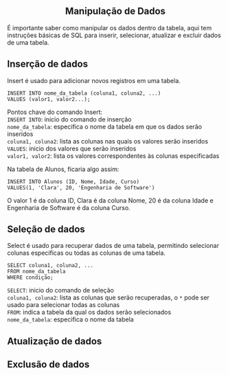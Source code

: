 ## <center>Manipulação de Dados</center>

É importante saber como manipular os dados dentro da tabela, aqui tem instruções básicas de SQL para inserir, selecionar, atualizar e excluir dados de uma tabela.

## Inserção de dados
Insert é usado para adicionar novos registros em uma tabela.<br>
```
INSERT INTO nome_da_tabela (coluna1, coluna2, ...)
VALUES (valor1, valor2...);
```

Pontos chave do comando Insert: <br>
``INSERT INTO``: inicio do comando de inserção <br>
``nome_da_tabela``: especifica o nome da tabela em que os dados serão inseridos <br>
``coluna1, coluna2``: lista as colunas nas quais os valores serão inseridos <br>
``VALUES``: inicio dos valores que serão inseridos <br>
``valor1, valor2``: lista os valores correspondentes às colunas especificadas <br>

Na tabela de Alunos, ficaria algo assim: 

```
INSERT INTO Alunos (ID, Nome, Idade, Curso)
VALUES(1, 'Clara', 20, 'Engenharia de Software')
```
O valor 1 é da coluna ID, Clara é da coluna Nome, 20 é da coluna Idade e Engenharia de Software é da coluna Curso.

## Seleção de dados
Select é usado para recuperar dados de uma tabela, permitindo selecionar colunas específicas ou todas as colunas de uma tabela. <br>

```
SELECT coluna1, coluna2, ...
FROM nome_da_tabela
WHERE condição;
``` 

``SELECT``: inicio do comando de seleção <br>
``coluna1, coluna2``: lista as colunas que serão recuperadas, o ``*`` pode ser usado para selecionar todas as colunas <br>
``FROM``: indica a tabela da qual os dados serão selecionados <br> 
``nome_da_tabela``: especifica o nome da tabela <br>



## Atualização de dados
## Exclusão de dados 
